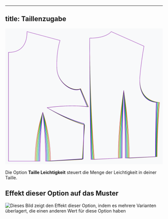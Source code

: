 ***

## title: Taillenzugabe

![Der Effekt der Taillenerleichterungsoption auf das Muster](sample.png)

Die Option **Taille Leichtigkeit** steuert die Menge der Leichtigkeit in deiner Taille.

## Effekt dieser Option auf das Muster

![Dieses Bild zeigt den Effekt dieser Option, indem es mehrere Varianten überlagert, die einen anderen Wert für diese Option haben](bella\_waistease\_sample.svg "Effekt dieser Option auf das Muster")
